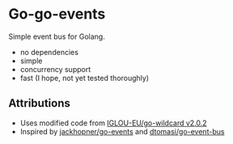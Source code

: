 # Go-go-events

Simple event bus for Golang.

- no dependencies
- simple
- concurrency support
- fast (I hope, not yet tested thoroughly)

## Attributions

- Uses modified code from [IGLOU-EU/go-wildcard v2.0.2](https://github.com/IGLOU-EU/go-wildcard/blob/2f93770ccbe7d1f3e102221d88ade4c0ecca52be/wildcard.go)
- Inspired by [jackhopner/go-events](https://github.com/jackhopner/go-events) and [dtomasi/go-event-bus](https://github.com/dtomasi/go-event-bus)
